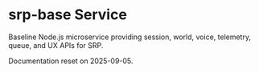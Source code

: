 # srp-base Service

Baseline Node.js microservice providing session, world, voice, telemetry, queue, and UX APIs for SRP.

Documentation reset on 2025-09-05.
